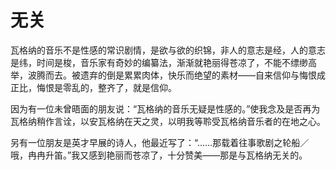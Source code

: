    

# 无关

瓦格纳的音乐不是性感的常识剧情，是欲与欲的织锦，非人的意志是经，人的意志是纬，时间是梭，音乐家有奇妙的编纂法，渐渐就艳丽得苍凉了，不能不缥缈高举，波腾而去。被遗弃的倒是累累肉体，快乐而绝望的素材——自来信仰与悔恨成正比，悔恨是零乱的，整齐了，就是信仰。

因为有一位未曾晤面的朋友说：“瓦格纳的音乐无疑是性感的。”使我念及是否再为瓦格纳稍作言诠，以安瓦格纳在天之灵，以明我等聆受瓦格纳音乐者的在地之心。

另有一位朋友是英才早展的诗人，他最近写了：“……那载着往事歌剧之轮船／哦，冉冉升笛。”我又感到艳丽而苍凉了，十分赞美——那是与瓦格纳无关的。